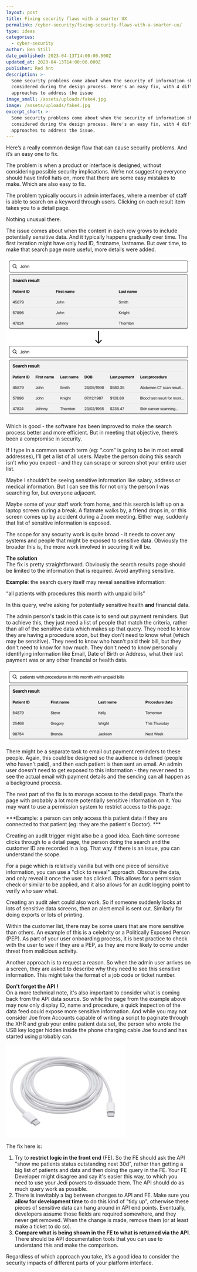 ```yaml
---
layout: post
title: Fixing security flaws with a smarter UX
permalink: /cyber-security/fixing-security-flaws-with-a-smarter-ux/
type: ideas
categories:
  - cyber-security
author: Ben Still
date_published: 2023-04-13T14:00:00.000Z
updated_at: 2023-04-13T14:00:00.000Z
publisher: Red Ant
description: >-
  Some security problems come about when the security of information shown isn't
  considered during the design process. Here's an easy fix, with 4 different
  approaches to address the issue
image_small: /assets/uploads/fake4.jpg
image: /assets/uploads/fake4.jpg
excerpt_short: >-
  Some security problems come about when the security of information shown isn't
  considered during the design process. Here's an easy fix, with 4 different
  approaches to address the issue.
---
```


Here’s a really common design flaw that can cause security problems. And it’s an easy one to fix.

The problem is when a product or interface is designed, without considering possible security implications. We’re not suggesting everyone should have tinfoil hats on, more that there are some easy mistakes to make. Which are also easy to fix.

The problem typically occurs in admin interfaces, where a member of staff is able to search on a keyword through users. Clicking on each result item takes you to a detail page.

Nothing unusual there.

The issue comes about when the content in each row grows to include potentially sensitive data. And it typically happens gradually over time. The first iteration might have only had ID, firstname, lastname. But over time, to make that search page more useful, more details were added. 

![](/assets/uploads/search-ux-1.png)

Which is good - the software has been improved to make the search process better and more efficient. But in meeting that objective, there’s been a compromise in security. 

If I type in a common search term (eg: “.com” is going to be in most email addresses), I’ll get a list of all users. Maybe the person doing this search isn’t who you expect - and they can scrape or screen shot your entire user list.

Maybe I shouldn’t be seeing sensitive information like salary, address or medical information. But I can see this for not only the person I was searching for, but everyone adjacent.

Maybe some of your staff work from home, and this search is left up on a laptop screen during a break. A flatmate walks by, a friend drops in, or this screen comes up by accident during a Zoom meeting. Either way, suddenly that list of sensitive information is exposed.

The scope for any security work is quite broad - it needs to cover any systems and people that might be exposed to sensitive data. Obviously the broader this is, the more work involved in securing it will be.

**The solution**\
The fix is pretty straightforward. Obviously the search results page should be limited to the information that is required. Avoid anything sensitive. 

**Example**: the search query itself may reveal sensitive information:

“all patients with procedures this month with unpaid bills”

In this query, we're asking for potentially sensitive health **and** financial data.

The admin person's task in this case is to send out payment reminders. But to achieve this, they just need a list of people that match the criteria, rather than all of the sensitive data which makes up that query. They need to know they are having a procedure soon, but they don't need to know what (which may be sensitive). They need to know who hasn't paid their bill, but they don't need to know for how much. They don't need to know personally identifying information like Email, Date of Birth or Address, what their last payment was or any other financial or health data. 

![](/assets/uploads/search-ux-2.png)

There might be a separate task to email out payment reminders to these people. Again, this could be designed so the audience is defined (people who haven't paid), and then each patient is then sent an email. An admin user doesn't need to get exposed to this information - they never need to see the actual email with payment details and the sending can all happen as a background process.

The next part of the fix is to manage access to the detail page. That’s the page with probably a lot more potentially sensitive information on it. You may want to use a permission system to restrict access to this page:

***Example: a person can only access this patient data if they are connected to that patient (eg: they are the patient's Doctor). ***

Creating an audit trigger might also be a good idea. Each time someone clicks through to a detail page, the person doing the search and the customer ID are recorded in a log. That way if there is an issue, you can understand the scope.

For a page which is relatively vanilla but with one piece of sensitive information, you can use a "click to reveal" approach. Obscure the data, and only reveal it once the user has clicked. This allows for a permission check or similar to be applied, and it also allows for an audit logging point to verify who saw what.

Creating an audit alert could also work. So if someone suddenly looks at lots of sensitive data screens, then an alert email is sent out. Similarly for doing exports or lots of printing.

Within the customer list, there may be some users that are more sensitive than others. An example of this is a celebrity or a Politically Exposed Person (PEP). As part of your user onboarding process, it is best practice to check with the user to see if they are a PEP, as they are more likely to come under threat from malicious activity.

Another approach is to request a reason. So when the admin user arrives on a screen, they are asked to describe why they need to see this sensitive information. This might take the format of a job code or ticket number.

**Don't forget the API !**\
On a more technical note, it's also important to consider what is coming back from the API data source. So while the page from the example above may now only display ID, name and procedure, a quick inspection of the data feed could expose more sensitive information. And while you may not consider Joe from Accounts capable of writing a script to paginate through the XHR and grab your entire patient data set, the person who wrote the USB key logger hidden inside the phone charging cable Joe found and has started using probably can.

![](</assets/uploads/Screenshot 2023-04-17 at 5.03.56 pm.png>)

The fix here is:

1. Try to **restrict logic in the front end** (FE). So the FE should ask the API "show me patients status outstanding next 30d", rather than getting a big list of patients and data and then doing the query in the FE. Your FE Developer might disagree and say it's easier this way, to which you need to use your Jedi powers to dissuade them. The API should do as much query work as possible.
2. There is inevitably a lag between changes to API and FE. Make sure you **allow for development time** to do this kind of "tidy up", otherwise these pieces of sensitive data can hang around in API end points. Eventually, developers assume those fields are required somewhere, and they never get removed. When the change is made, remove them (or at least make a ticket to do so).
3. **Compare what is being shown in the FE to what is returned via the API**. There should be API documentation tools that you can use to understand this and make the comparison.

Regardless of which approach you take, it’s a good idea to consider the security impacts of different parts of your platform interface. 
